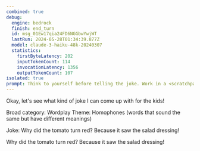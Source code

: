 ```yaml
---
combined: true
debug:
  engine: bedrock
  finish: end_turn
  id: msg_01Ew17qia24FD6NGGbwYwjWT
  lastRun: 2024-05-28T01:34:39.877Z
  model: claude-3-haiku-48k-20240307
  statistics:
    firstByteLatency: 202
    inputTokenCount: 114
    invocationLatency: 1356
    outputTokenCount: 107
isolated: true
prompt: Think to yourself before telling the joke. Work in a <scratchpad></scratchpad> block. First, decide on a broad category for the joke. Then, decide on a theme for the joke. Finally, tell the joke. The joke should be short and direct. Put your response in <joke></joke>.
---
```


Okay, let's see what kind of joke I can come up with for the kids!

<scratchpad>
Broad category: Wordplay
Theme: Homophones (words that sound the same but have different meanings)

Joke: Why did the tomato turn red? Because it saw the salad dressing!
</scratchpad>

<joke>
Why did the tomato turn red? Because it saw the salad dressing!
</joke>